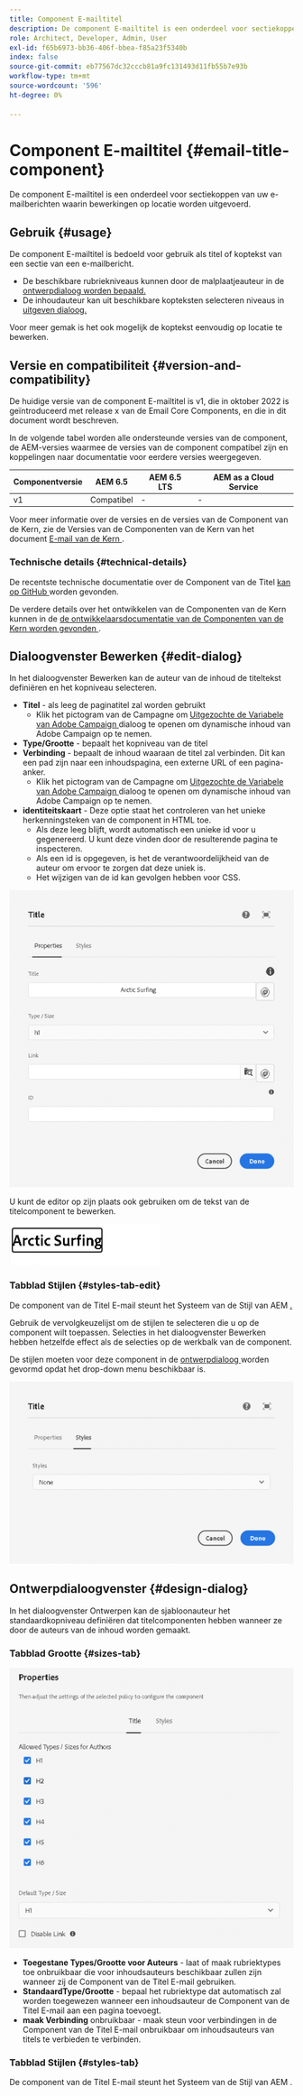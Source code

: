 ```yaml
---
title: Component E-mailtitel
description: De component E-mailtitel is een onderdeel voor sectiekoppen van uw e-mailberichten waarin bewerkingen op locatie worden uitgevoerd.
role: Architect, Developer, Admin, User
exl-id: f65b6973-bb36-406f-bbea-f85a23f5340b
index: false
source-git-commit: eb77567dc32cccb81a9fc131493d11fb55b7e93b
workflow-type: tm+mt
source-wordcount: '596'
ht-degree: 0%

---
```



# Component E-mailtitel {#email-title-component}

De component E-mailtitel is een onderdeel voor sectiekoppen van uw e-mailberichten waarin bewerkingen op locatie worden uitgevoerd.

## Gebruik {#usage}

De component E-mailtitel is bedoeld voor gebruik als titel of koptekst van een sectie van een e-mailbericht.

* De beschikbare rubriekniveaus kunnen door de malplaatjeauteur in de [ ontwerpdialoog worden bepaald.](#design-dialog)
* De inhoudauteur kan uit beschikbare kopteksten selecteren niveaus in [ uitgeven dialoog.](#edit-dialog)

Voor meer gemak is het ook mogelijk de koptekst eenvoudig op locatie te bewerken.

## Versie en compatibiliteit {#version-and-compatibility}

De huidige versie van de component E-mailtitel is v1, die in oktober 2022 is geïntroduceerd met release x van de Email Core Components, en die in dit document wordt beschreven.

In de volgende tabel worden alle ondersteunde versies van de component, de AEM-versies waarmee de versies van de component compatibel zijn en koppelingen naar documentatie voor eerdere versies weergegeven.

| Componentversie | AEM 6.5 | AEM 6.5 LTS | AEM as a Cloud Service |
|---|---|---|---|
| v1 | Compatibel | - | - |

Voor meer informatie over de versies en de versies van de Component van de Kern, zie de Versies van de Componenten van de Kern van het document [ E-mail van de Kern ](/help/versions.md).

### Technische details {#technical-details}

De recentste technische documentatie over de Component van de Titel [ kan op GitHub ](https://adobe.com/go/aem_cmp_tech_email_title_v1) worden gevonden.

De verdere details over het ontwikkelen van de Componenten van de Kern kunnen in de [ de ontwikkelaarsdocumentatie van de Componenten van de Kern worden gevonden ](/help/developing/overview.md).

## Dialoogvenster Bewerken {#edit-dialog}

In het dialoogvenster Bewerken kan de auteur van de inhoud de titeltekst definiëren en het kopniveau selecteren.

* **Titel** - als leeg de paginatitel zal worden gebruikt
   * Klik het pictogram van de Campagne om [ Uitgezochte de Variabele van Adobe Campaign ](/help/email/campaign-variables.md) dialoog te openen om dynamische inhoud van Adobe Campaign op te nemen.
* **Type/Grootte** - bepaalt het kopniveau van de titel
* **Verbinding** - bepaalt de inhoud waaraan de titel zal verbinden. Dit kan een pad zijn naar een inhoudspagina, een externe URL of een pagina-anker.
   * Klik het pictogram van de Campagne om [ Uitgezochte de Variabele van Adobe Campaign ](/help/email/campaign-variables.md) dialoog te openen om dynamische inhoud van Adobe Campaign op te nemen.
* **identiteitskaart** - Deze optie staat het controleren van het unieke herkenningsteken van de component in HTML toe.
   * Als deze leeg blijft, wordt automatisch een unieke id voor u gegenereerd. U kunt deze vinden door de resulterende pagina te inspecteren.
   * Als een id is opgegeven, is het de verantwoordelijkheid van de auteur om ervoor te zorgen dat deze uniek is.
   * Het wijzigen van de id kan gevolgen hebben voor CSS.

![ uitgeeft de Component van de Titel van de E-mail dialoog ](/help/email/assets/email-title-edit.png)

U kunt de editor op zijn plaats ook gebruiken om de tekst van de titelcomponent te bewerken.

![ In-place het uitgeven van de Component van de Titel van de E-mail ](/help/email/assets/email-title-edit-inline.png)

### Tabblad Stijlen {#styles-tab-edit}

De component van de Titel E-mail steunt het Systeem van de Stijl van AEM [.](/help/get-started/authoring.md#component-styling)

Gebruik de vervolgkeuzelijst om de stijlen te selecteren die u op de component wilt toepassen. Selecties in het dialoogvenster Bewerken hebben hetzelfde effect als de selecties op de werkbalk van de component.

De stijlen moeten voor deze component in de [ ontwerpdialoog ](#design-dialog) worden gevormd opdat het drop-down menu beschikbaar is.

![ het lusje van Stijlen van uitgeeft dialoog van de Component van de Titel ](/help/email/assets/email-title-edit-styles.png)

## Ontwerpdialoogvenster {#design-dialog}

In het dialoogvenster Ontwerpen kan de sjabloonauteur het standaardkopniveau definiëren dat titelcomponenten hebben wanneer ze door de auteurs van de inhoud worden gemaakt.

### Tabblad Grootte {#sizes-tab}

![ het ontwerpdialoog van de Component van de Titel ](/help/email/assets/email-title-design.png)

* **Toegestane Types/Grootte voor Auteurs** - laat of maak rubriektypes toe onbruikbaar die voor inhoudsauteurs beschikbaar zullen zijn wanneer zij de Component van de Titel E-mail gebruiken.
* **StandaardType/Grootte** - bepaal het rubriektype dat automatisch zal worden toegewezen wanneer een inhoudsauteur de Component van de Titel E-mail aan een pagina toevoegt.
* **maak Verbinding** onbruikbaar - maak steun voor verbindingen in de Component van de Titel E-mail onbruikbaar om inhoudsauteurs van titels te verbieden te verbinden.

### Tabblad Stijlen {#styles-tab}

De component van de Titel E-mail steunt het Systeem van de Stijl van AEM [ ](/help/get-started/authoring.md#component-styling).

